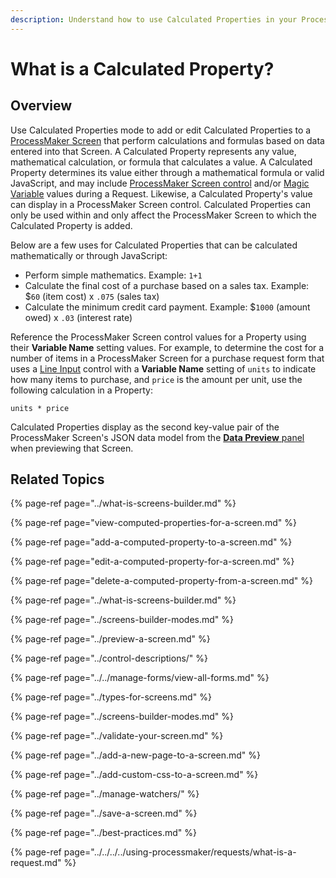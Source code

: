 ```yaml
---
description: Understand how to use Calculated Properties in your ProcessMaker Screens.
---
```


# What is a Calculated Property?

## Overview

Use Calculated Properties mode to add or edit Calculated Properties to a [ProcessMaker Screen](../../what-is-a-form.md) that perform calculations and formulas based on data entered into that Screen. A Calculated Property represents any value, mathematical calculation, or formula that calculates a value. A Calculated Property determines its value either through a mathematical formula or valid JavaScript, and may include [ProcessMaker Screen control](../control-descriptions/)  and/or [Magic Variable](../../../reference-global-variables-in-your-processmaker-assets.md) values during a Request. Likewise, a Calculated Property's value can display in a ProcessMaker Screen control. Calculated Properties can only be used within and only affect the ProcessMaker Screen to which the Calculated Property is added.

Below are a few uses for Calculated Properties that can be calculated mathematically or through JavaScript:

* Perform simple mathematics. Example: `1+1`
* Calculate the final cost of a purchase based on a sales tax. Example: $`60` \(item cost\) x `.075` \(sales tax\)
* Calculate the minimum credit card payment. Example: $`1000` \(amount owed\) x `.03` \(interest rate\)

Reference the ProcessMaker Screen control values for a Property using their **Variable Name** setting values. For example, to determine the cost for a number of items in a ProcessMaker Screen for a purchase request form that uses a [Line Input](../control-descriptions/line-input-control-settings.md#control-description) control with a **Variable Name** setting of `units` to indicate how many items to purchase, and `price` is the amount per unit, use the following calculation in a Property:

`units * price`

Calculated Properties display as the second key-value pair of the ProcessMaker Screen's JSON data model from the [**Data Preview** panel](../preview-a-screen.md#preview-json-data-models-in-a-processmaker-screen) when previewing that Screen.

## Related Topics

{% page-ref page="../what-is-screens-builder.md" %}

{% page-ref page="view-computed-properties-for-a-screen.md" %}

{% page-ref page="add-a-computed-property-to-a-screen.md" %}

{% page-ref page="edit-a-computed-property-for-a-screen.md" %}

{% page-ref page="delete-a-computed-property-from-a-screen.md" %}

{% page-ref page="../what-is-screens-builder.md" %}

{% page-ref page="../screens-builder-modes.md" %}

{% page-ref page="../preview-a-screen.md" %}

{% page-ref page="../control-descriptions/" %}

{% page-ref page="../../manage-forms/view-all-forms.md" %}

{% page-ref page="../types-for-screens.md" %}

{% page-ref page="../screens-builder-modes.md" %}

{% page-ref page="../validate-your-screen.md" %}

{% page-ref page="../add-a-new-page-to-a-screen.md" %}

{% page-ref page="../add-custom-css-to-a-screen.md" %}

{% page-ref page="../manage-watchers/" %}

{% page-ref page="../save-a-screen.md" %}

{% page-ref page="../best-practices.md" %}

{% page-ref page="../../../../using-processmaker/requests/what-is-a-request.md" %}

